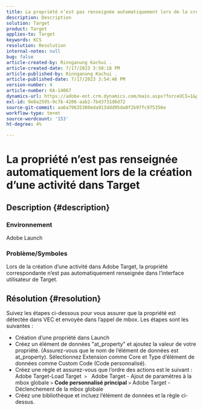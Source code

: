 ```yaml
---
title: La propriété n’est pas renseignée automatiquement lors de la création d’une activité dans Target
description: Description
solution: Target
product: Target
applies-to: Target
keywords: KCS
resolution: Resolution
internal-notes: null
bug: false
article-created-by: Rinnganung Kachui .
article-created-date: 7/17/2023 3:50:18 PM
article-published-by: Rinnganung Kachui .
article-published-date: 7/17/2023 3:54:46 PM
version-number: 4
article-number: KA-14067
dynamics-url: https://adobe-ent.crm.dynamics.com/main.aspx?forceUCI=1&pagetype=entityrecord&etn=knowledgearticle&id=342d78a0-b924-ee11-9cbd-6045bd006b4b
exl-id: 9e0a2595-9c7b-4206-aab2-7b43731d6d72
source-git-commit: aa6a79635380eda913ddd95da0f2b97fc975356e
workflow-type: tm+mt
source-wordcount: '153'
ht-degree: 4%

---
```


# La propriété n’est pas renseignée automatiquement lors de la création d’une activité dans Target

## Description {#description}




### Environnement



Adobe Launch



### Problème/Symboles



Lors de la création d’une activité dans Adobe Target, la propriété correspondante n’est pas automatiquement renseignée dans l’interface utilisateur de Target.


## Résolution {#resolution}


Suivez les étapes ci-dessous pour vous assurer que la propriété est détectée dans VEC et envoyée dans l’appel de mbox. Les étapes sont les suivantes :

- Création d’une propriété dans Launch
- Créez un élément de données &quot;at_property&quot; et ajoutez la valeur de votre propriété. (Assurez-vous que le nom de l’élément de données est at_property). Sélectionnez Extension comme Core et Type d’élément de données comme Custom Code (Code personnalisé).
- Créez une règle et assurez-vous que l’ordre des actions est le suivant : Adobe Target-Load Target  `>`   Adobe Target - Ajout de paramètres à la mbox globale `>`  <b>Code personnalisé principal</b> `>`  Adobe Target - Déclenchement de la mbox globale
- Créez une bibliothèque et incluez l’élément de données et la règle ci-dessus.
